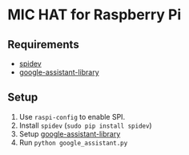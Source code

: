 MIC HAT for Raspberry Pi
========================

## Requirements
+ [spidev](https://pypi.python.org/pypi/spidev)
+ [google-assistant-library](https://github.com/googlesamples/assistant-sdk-python/tree/master/google-assistant-sdk/googlesamples/assistant/library)

## Setup
1. Use `raspi-config` to enable SPI.
2. Install `spidev` (`sudo pip install spidev`)
3. Setup [google-assistant-library](https://github.com/googlesamples/assistant-sdk-python/tree/master/google-assistant-sdk/googlesamples/assistant/library)
4. Run `python google_assistant.py`